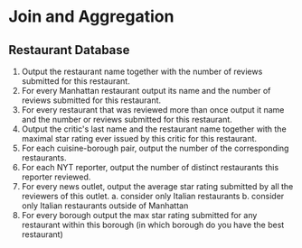 # Join and Aggregation

## Restaurant Database

1. Output the restaurant name together with the number of reviews submitted for this restaurant.
2. For every Manhattan restaurant output its name and the number of reviews submitted for this
restaurant.
3. For every restaurant that was reviewed more than once output it name and the number or
reviews submitted for this restaurant.
4. Output the critic&#39;s last name and the restaurant name together with the maximal star rating
ever issued by this critic for this restaurant.
5. For each cuisine-borough pair, output the number of the corresponding restaurants.
6. For each NYT reporter, output the number of distinct restaurants this reporter reviewed.
7. For every news outlet, output the average star rating submitted by all the reviewers of this
outlet.
a. consider only Italian restaurants
b. consider only Italian restaurants outside of Manhattan
8. For every borough output the max star rating submitted for any restaurant within this borough
(in which borough do you have the best restaurant)